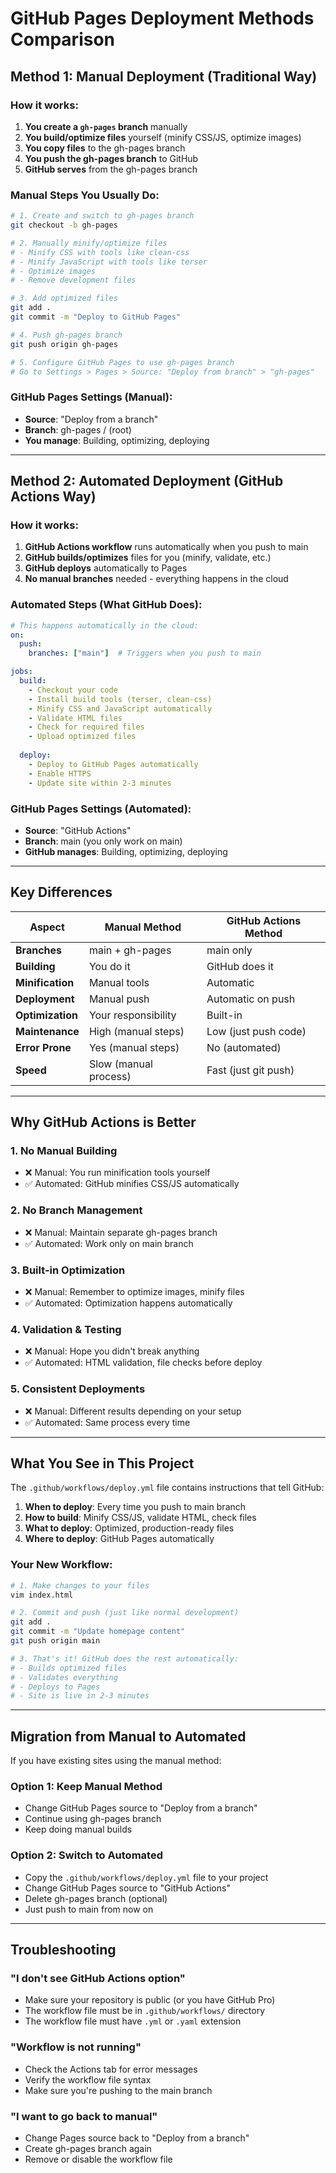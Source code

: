 # GitHub Pages Deployment Methods Comparison

## Method 1: Manual Deployment (Traditional Way)

### How it works:
1. **You create a `gh-pages` branch** manually
2. **You build/optimize files** yourself (minify CSS/JS, optimize images)
3. **You copy files** to the gh-pages branch
4. **You push the gh-pages branch** to GitHub
5. **GitHub serves** from the gh-pages branch

### Manual Steps You Usually Do:
```bash
# 1. Create and switch to gh-pages branch
git checkout -b gh-pages

# 2. Manually minify/optimize files
# - Minify CSS with tools like clean-css
# - Minify JavaScript with tools like terser
# - Optimize images
# - Remove development files

# 3. Add optimized files
git add .
git commit -m "Deploy to GitHub Pages"

# 4. Push gh-pages branch
git push origin gh-pages

# 5. Configure GitHub Pages to use gh-pages branch
# Go to Settings > Pages > Source: "Deploy from branch" > "gh-pages"
```

### GitHub Pages Settings (Manual):
- **Source**: "Deploy from a branch"
- **Branch**: gh-pages / (root)
- **You manage**: Building, optimizing, deploying

---

## Method 2: Automated Deployment (GitHub Actions Way)

### How it works:
1. **GitHub Actions workflow** runs automatically when you push to main
2. **GitHub builds/optimizes** files for you (minify, validate, etc.)
3. **GitHub deploys** automatically to Pages
4. **No manual branches** needed - everything happens in the cloud

### Automated Steps (What GitHub Does):
```yaml
# This happens automatically in the cloud:
on:
  push:
    branches: ["main"]  # Triggers when you push to main

jobs:
  build:
    - Checkout your code
    - Install build tools (terser, clean-css)
    - Minify CSS and JavaScript automatically
    - Validate HTML files
    - Check for required files
    - Upload optimized files
    
  deploy:
    - Deploy to GitHub Pages automatically
    - Enable HTTPS
    - Update site within 2-3 minutes
```

### GitHub Pages Settings (Automated):
- **Source**: "GitHub Actions"
- **Branch**: main (you only work on main)
- **GitHub manages**: Building, optimizing, deploying

---

## Key Differences

| Aspect | Manual Method | GitHub Actions Method |
|--------|---------------|----------------------|
| **Branches** | main + gh-pages | main only |
| **Building** | You do it | GitHub does it |
| **Minification** | Manual tools | Automatic |
| **Deployment** | Manual push | Automatic on push |
| **Optimization** | Your responsibility | Built-in |
| **Maintenance** | High (manual steps) | Low (just push code) |
| **Error Prone** | Yes (manual steps) | No (automated) |
| **Speed** | Slow (manual process) | Fast (just git push) |

---

## Why GitHub Actions is Better

### 1. **No Manual Building**
- ❌ Manual: You run minification tools yourself
- ✅ Automated: GitHub minifies CSS/JS automatically

### 2. **No Branch Management**
- ❌ Manual: Maintain separate gh-pages branch
- ✅ Automated: Work only on main branch

### 3. **Built-in Optimization**
- ❌ Manual: Remember to optimize images, minify files
- ✅ Automated: Optimization happens automatically

### 4. **Validation & Testing**
- ❌ Manual: Hope you didn't break anything
- ✅ Automated: HTML validation, file checks before deploy

### 5. **Consistent Deployments**
- ❌ Manual: Different results depending on your setup
- ✅ Automated: Same process every time

---

## What You See in This Project

The `.github/workflows/deploy.yml` file contains instructions that tell GitHub:

1. **When to deploy**: Every time you push to main branch
2. **How to build**: Minify CSS/JS, validate HTML, check files
3. **What to deploy**: Optimized, production-ready files
4. **Where to deploy**: GitHub Pages automatically

### Your New Workflow:
```bash
# 1. Make changes to your files
vim index.html

# 2. Commit and push (just like normal development)
git add .
git commit -m "Update homepage content"
git push origin main

# 3. That's it! GitHub does the rest automatically:
# - Builds optimized files
# - Validates everything
# - Deploys to Pages
# - Site is live in 2-3 minutes
```

---

## Migration from Manual to Automated

If you have existing sites using the manual method:

### Option 1: Keep Manual Method
- Change GitHub Pages source to "Deploy from a branch"
- Continue using gh-pages branch
- Keep doing manual builds

### Option 2: Switch to Automated
- Copy the `.github/workflows/deploy.yml` file to your project
- Change GitHub Pages source to "GitHub Actions"
- Delete gh-pages branch (optional)
- Just push to main from now on

---

## Troubleshooting

### "I don't see GitHub Actions option"
- Make sure your repository is public (or you have GitHub Pro)
- The workflow file must be in `.github/workflows/` directory
- The workflow file must have `.yml` or `.yaml` extension

### "Workflow is not running"
- Check the Actions tab for error messages
- Verify the workflow file syntax
- Make sure you're pushing to the main branch

### "I want to go back to manual"
- Change Pages source back to "Deploy from a branch"
- Create gh-pages branch again
- Remove or disable the workflow file